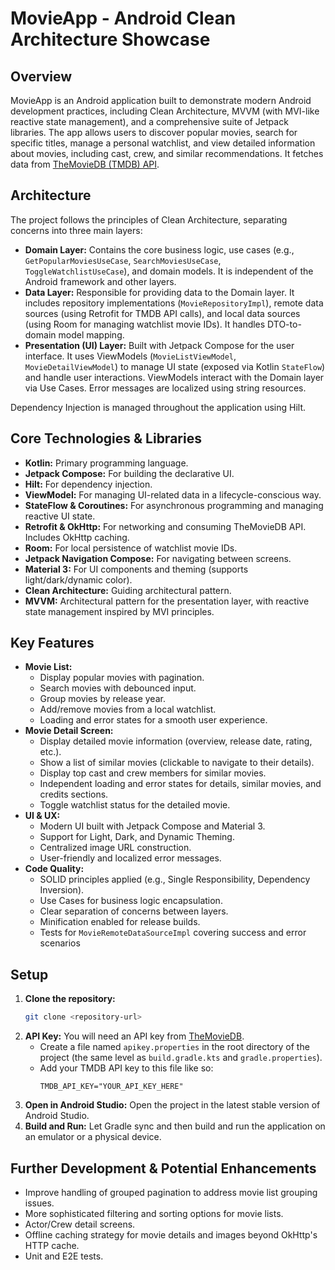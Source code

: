 # MovieApp - Android Clean Architecture Showcase

## Overview

MovieApp is an Android application built to demonstrate modern Android development practices, including Clean Architecture, MVVM (with MVI-like reactive state management), and a comprehensive suite of Jetpack libraries. The app allows users to discover popular movies, search for specific titles, manage a personal watchlist, and view detailed information about movies, including cast, crew, and similar recommendations. It fetches data from [TheMovieDB (TMDB) API](https://www.themoviedb.org/documentation/api).

## Architecture

The project follows the principles of Clean Architecture, separating concerns into three main layers:

*   **Domain Layer:** Contains the core business logic, use cases (e.g., `GetPopularMoviesUseCase`, `SearchMoviesUseCase`, `ToggleWatchlistUseCase`), and domain models. It is independent of the Android framework and other layers.
*   **Data Layer:** Responsible for providing data to the Domain layer. It includes repository implementations (`MovieRepositoryImpl`), remote data sources (using Retrofit for TMDB API calls), and local data sources (using Room for managing watchlist movie IDs). It handles DTO-to-domain model mapping.
*   **Presentation (UI) Layer:** Built with Jetpack Compose for the user interface. It uses ViewModels (`MovieListViewModel`, `MovieDetailViewModel`) to manage UI state (exposed via Kotlin `StateFlow`) and handle user interactions. ViewModels interact with the Domain layer via Use Cases. Error messages are localized using string resources.

Dependency Injection is managed throughout the application using Hilt.

## Core Technologies & Libraries

*   **Kotlin:** Primary programming language.
*   **Jetpack Compose:** For building the declarative UI.
*   **Hilt:** For dependency injection.
*   **ViewModel:** For managing UI-related data in a lifecycle-conscious way.
*   **StateFlow & Coroutines:** For asynchronous programming and managing reactive UI state.
*   **Retrofit & OkHttp:** For networking and consuming TheMovieDB API. Includes OkHttp caching.
*   **Room:** For local persistence of watchlist movie IDs.
*   **Jetpack Navigation Compose:** For navigating between screens.
*   **Material 3:** For UI components and theming (supports light/dark/dynamic color).
*   **Clean Architecture:** Guiding architectural pattern.
*   **MVVM:** Architectural pattern for the presentation layer, with reactive state management inspired by MVI principles.

## Key Features

*   **Movie List:**
    *   Display popular movies with pagination.
    *   Search movies with debounced input.
    *   Group movies by release year.
    *   Add/remove movies from a local watchlist.
    *   Loading and error states for a smooth user experience.
*   **Movie Detail Screen:**
    *   Display detailed movie information (overview, release date, rating, etc.).
    *   Show a list of similar movies (clickable to navigate to their details).
    *   Display top cast and crew members for similar movies.
    *   Independent loading and error states for details, similar movies, and credits sections.
    *   Toggle watchlist status for the detailed movie.
*   **UI & UX:**
    *   Modern UI built with Jetpack Compose and Material 3.
    *   Support for Light, Dark, and Dynamic Theming.
    *   Centralized image URL construction.
    *   User-friendly and localized error messages.
*   **Code Quality:**
    *   SOLID principles applied (e.g., Single Responsibility, Dependency Inversion).
    *   Use Cases for business logic encapsulation.
    *   Clear separation of concerns between layers.
    *   Minification enabled for release builds.
    *   Tests for `MovieRemoteDataSourceImpl` covering success and error scenarios


## Setup

1.  **Clone the repository:**
    ```bash
    git clone <repository-url>
    ```
2.  **API Key:** You will need an API key from [TheMovieDB](https://www.themoviedb.org/settings/api).
    *   Create a file named `apikey.properties` in the root directory of the project (the same level as `build.gradle.kts` and `gradle.properties`).
    *   Add your TMDB API key to this file like so:
        ```properties
        TMDB_API_KEY="YOUR_API_KEY_HERE"
        ```
3.  **Open in Android Studio:** Open the project in the latest stable version of Android Studio.
4.  **Build and Run:** Let Gradle sync and then build and run the application on an emulator or a physical device.

## Further Development & Potential Enhancements
*   Improve handling of grouped pagination to address movie list grouping issues.
*   More sophisticated filtering and sorting options for movie lists.
*   Actor/Crew detail screens.
*   Offline caching strategy for movie details and images beyond OkHttp's HTTP cache.
*   Unit and E2E tests.
